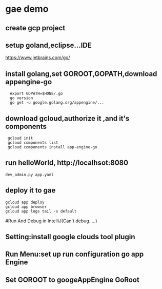 # gae demo

## create  gcp project

## setup goland,eclipse...IDE
 https://www.jetbrains.com/go/
 
## install golang,set GOROOT,GOPATH,download appengine-go
```
  export GOPATH=$HONE/.go
  go version
  go get -u google.golang.org/appengine/...
```

## download gcloud,authorize it ,and it's components
```
 gcloud init
 gcloud components list
 gcloud components install app-engine-go
```

## run helloWorld, http://localhsot:8080
```
dev_admin.py app.yaml
```

## deploy it to gae
```
gcloud app deploy
gcloud app browser
gcloud app logs tail -s default
```

#Run And Debug in IntelliJ(Can't debug.....)
## Setting:install google clouds tool plugin 
## Run Menu:set up run configuration go app Engine
## Set GOROOT to googeAppEngine GoRoot
